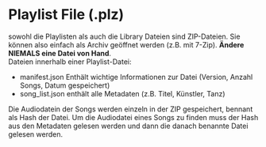 # Playlist File (.plz)
sowohl die Playlisten als auch die Library Dateien sind ZIP-Dateien. Sie können also einfach als Archiv geöffnet werden (z.B. mit 7-Zip). **Ändere NIEMALS eine Datei von Hand**.<br>
Dateien innerhalb einer Playlist-Datei:
- manifest.json Enthält wichtige Informationen zur Datei (Version, Anzahl Songs, Datum gespeichert)
- song_list.json enthält alle Metadaten (z.B. Titel, Künstler, Tanz)

Die Audiodatein der Songs werden einzeln in der ZIP gespeichert, bennant als Hash der Datei.
Um die Audiodatei eines Songs zu finden muss der Hash aus den Metadaten gelesen werden und dann die danach benannte Datei gelesen werden.